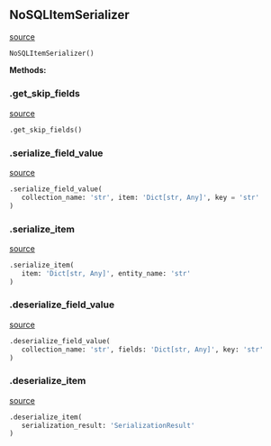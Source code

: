 #


## NoSQLItemSerializer
[source](https://github.com/estudio89/estudio89/maestro-python/blob/master/maestro/backends/base_nosql/serializer.py/#L12)
```python 
NoSQLItemSerializer()
```




**Methods:**


### .get_skip_fields
[source](https://github.com/estudio89/estudio89/maestro-python/blob/master/maestro/backends/base_nosql/serializer.py/#L13)
```python
.get_skip_fields()
```


### .serialize_field_value
[source](https://github.com/estudio89/estudio89/maestro-python/blob/master/maestro/backends/base_nosql/serializer.py/#L16)
```python
.serialize_field_value(
   collection_name: 'str', item: 'Dict[str, Any]', key = 'str'
)
```


### .serialize_item
[source](https://github.com/estudio89/estudio89/maestro-python/blob/master/maestro/backends/base_nosql/serializer.py/#L24)
```python
.serialize_item(
   item: 'Dict[str, Any]', entity_name: 'str'
)
```


### .deserialize_field_value
[source](https://github.com/estudio89/estudio89/maestro-python/blob/master/maestro/backends/base_nosql/serializer.py/#L45)
```python
.deserialize_field_value(
   collection_name: 'str', fields: 'Dict[str, Any]', key: 'str'
)
```


### .deserialize_item
[source](https://github.com/estudio89/estudio89/maestro-python/blob/master/maestro/backends/base_nosql/serializer.py/#L68)
```python
.deserialize_item(
   serialization_result: 'SerializationResult'
)
```

